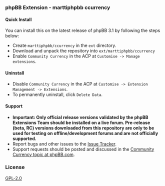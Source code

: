 ### phpBB Extension - marttiphpbb ccurrency

#### Quick Install

You can install this on the latest release of phpBB 3.1 by following the steps below:

* Create `marttiphpbb/ccurrency` in the `ext` directory.
* Download and unpack the repository into `ext/marttiphpbb/ccurrency`
* Enable `Community Currency` in the ACP at `Customise -> Manage extensions`.

#### Uninstall

* Disable `Community Currency` in the ACP at `Customise -> Extension Management -> Extensions`.
* To permanently uninstall, click `Delete Data`.

#### Support

* **Important: Only official release versions validated by the phpBB Extensions Team should be installed on a live forum. Pre-release (beta, RC) versions downloaded from this repository are only to be used for testing on offline/development forums and are not officially supported.**
* Report bugs and other issues to the [Issue Tracker](https://github.com/marttiphpbb/phpbb-ext-ccurrency/issues).
* Support requests should be posted and discussed in the [Community Currency topic at phpBB.com](https://www.phpbb.com/community/viewtopic.php?f=456&t=).

### License

[GPL-2.0](license.txt)
